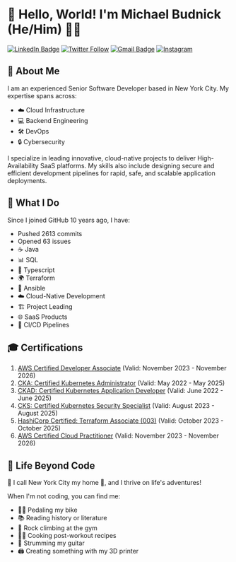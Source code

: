 # 👋 Hello, World! I'm Michael Budnick (He/Him) 👨‍💻

[![LinkedIn Badge](https://img.shields.io/badge/-LinkedIn-blue?style=social&logo=Linkedin&logoColor=blue&link=https://www.linkedin.com/in/michaeldbudnick/)](https://www.linkedin.com/in/michaeldbudnick/)
[![Twitter Follow](https://img.shields.io/twitter/follow/metaphoricmage?style=social)](https://twitter.com/intent/follow?screen_name=metaphoricmage)
[![Gmail Badge](https://img.shields.io/badge/-michaeldbudnick@gmail.com-c14438?style=social&logo=Gmail&logoColor=red&link=mailto:michaeldbudnick@gmail.com)](mailto:michaeldbudnick@gmail.com)
[![Instagram](https://img.shields.io/badge/Instagram-%23E4405F.svg?style=for-the-badge&logo=Instagram&logoColor=white)](https://www.instagram.com/michael.budnick/)

## 🚀 About Me

I am an experienced Senior Software Developer based in New York City. My expertise spans across:

- ☁️ Cloud Infrastructure
- 💻 Backend Engineering
- 🛠️ DevOps
- 🔒 Cybersecurity

I specialize in leading innovative, cloud-native projects to deliver High-Availability SaaS platforms. My skills also include designing secure and efficient development pipelines for rapid, safe, and scalable application deployments.

## 🌟 What I Do

Since I joined GitHub 10 years ago, I have:
- Pushed 2613 commits
- Opened 63 issues
- ☕ Java
- 📊 SQL
- 📜 Typescript
- 🌍 Terraform 
- 🤖 Ansible 
- ☁️ Cloud-Native Development
- 🏗️ Project Leading
- 🌐 SaaS Products
- 🚰 CI/CD Pipelines

## 🎓 Certifications

1. [AWS Certified Developer Associate](https://www.credly.com/badges/ef695cda-e5dd-470f-b0d3-4010f41f21d3) (Valid: November 2023 - November 2026)
2. [CKA: Certified Kubernetes Administrator](https://www.credly.com/badges/be49e46f-e2a4-48cd-aa0d-095076b29e0f) (Valid: May 2022 - May 2025)
3. [CKAD: Certified Kubernetes Application Developer](https://www.credly.com/badges/92e639c1-500e-400a-9a2e-cea433e3348d) (Valid: June 2022 - June 2025)
4. [CKS: Certified Kubernetes Security Specialist](https://www.credly.com/badges/9bd50578-bd01-4060-8895-1f3ef62cf62c) (Valid: August 2023 - August 2025)
5. [HashiCorp Certified: Terraform Associate (003)](https://www.credly.com/badges/cef85466-bd22-4619-aa91-f3b9b74ac28c) (Valid: October 2023 - October 2025)
6. [AWS Certified Cloud Practitioner](https://www.credly.com/badges/595b50eb-6538-4c75-bb56-b164b4d108a2) (Valid: November 2023 - November 2026)

## 🌆 Life Beyond Code

🚕 I call New York City my home 🌆, and I thrive on life's adventures! 

When I'm not coding, you can find me:

- 🚴‍♂️ Pedaling my bike
- 📚 Reading history or literature
- 🧗 Rock climbing at the gym
- 👨‍🍳 Cooking post-workout recipes
- 🎸 Strumming my guitar
- 🖨️ Creating something with my 3D printer

